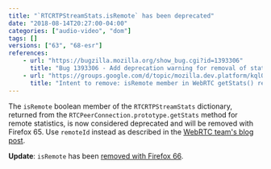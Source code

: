 ```yaml
---
title: "`RTCRTPStreamStats.isRemote` has been deprecated"
date: "2018-08-14T20:27:00-04:00"
categories: ["audio-video", "dom"]
tags: []
versions: ["63", "68-esr"]
references:
    - url: "https://bugzilla.mozilla.org/show_bug.cgi?id=1393306"
      title: "Bug 1393306 - Add deprecation warning for removal of stat.isRemote in 65."
    - url: "https://groups.google.com/d/topic/mozilla.dev.platform/kqlQzADXbng/discussion"
      title: "Intent to remove: isRemote member in WebRTC getStats() results"
---
```

The `isRemote` boolean member of the `RTCRTPStreamStats` dictionary, returned from the `RTCPeerConnection.prototype.getStats` method for remote statistics, is now considered deprecated and will be removed with Firefox 65. Use `remoteId` instead as described in the [WebRTC team's blog post](https://blog.mozilla.org/webrtc/getstats-isremote-65/).

**Update**: `isRemote` has been [removed with Firefox 66](https://www.fxsitecompat.dev/en-CA/docs/2018/legacy-peerconnection-getstats-support-has-been-removed/).
